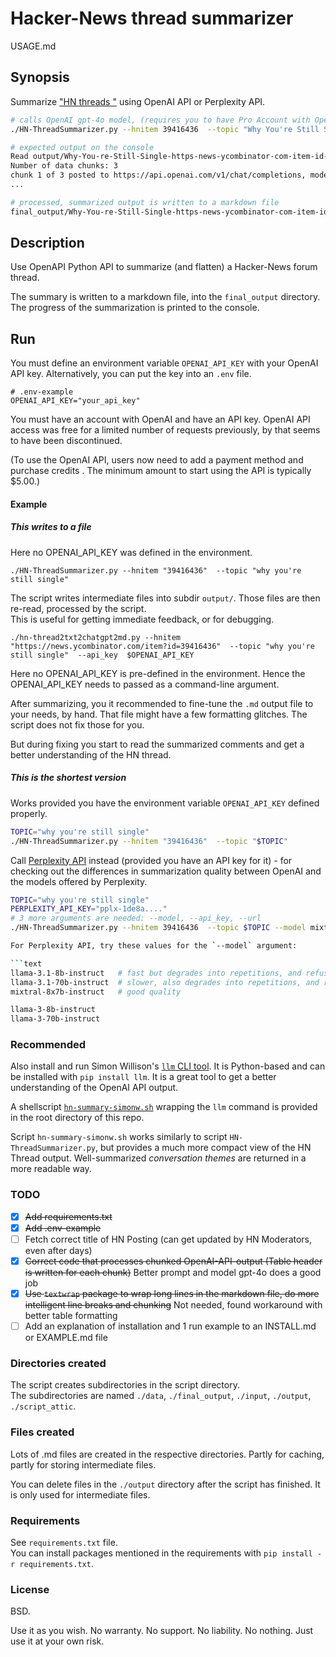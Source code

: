 <!-- markdownlint-disable MD001 -->
# Hacker-News thread summarizer

USAGE.md

## Synopsis

Summarize ["HN threads "](https://news.ycombinator.com/) using OpenAI API or Perplexity API.

```bash
# calls OpenAI gpt-4o model, (requires you to have Pro Account with OpenAI)
./HN-ThreadSummarizer.py --hnitem 39416436  --topic "Why You're Still Single" 

# expected output on the console
Read output/Why-You-re-Still-Single-https-news-ycombinator-com-item-id-39416436-gpt-4o--input-for-llm.txt...:  28525  chars read.
Number of data chunks: 3
chunk 1 of 3 posted to https://api.openai.com/v1/chat/completions, model gpt-4o, topic # HN Topic: [Why You're Still Single](https://
...

# processed, summarized output is written to a markdown file
final_output/Why-You-re-Still-Single-https-news-ycombinator-com-item-id-39416436-gpt-4o.md
```

## Description

Use OpenAPI Python API to summarize (and flatten) a Hacker-News forum thread.

The summary is written to a markdown file, into the `final_output` directory. The progress of the summarization is printed to the console.

## Run

You must define an environment variable `OPENAI_API_KEY` with your OpenAI API key. Alternatively, you can put the key into an `.env` file.

```text
# .env-example
OPENAI_API_KEY="your_api_key"
```

You must have an account with OpenAI and have an API key.  OpenAI API access was free for a limited number of requests previously, by that seems to have been discontinued.

(To use the OpenAI API, users now need to add a payment method and purchase credits . The minimum amount to start using the API is typically \$5.00.)

#### Example

##### This writes to a file

Here no OPENAI_API_KEY was defined in the environment.

`./HN-ThreadSummarizer.py --hnitem "39416436"  --topic "why you're still single"`

The script writes intermediate files into subdir `output/`.  Those files are then re-read, processed by the script.  
This is useful for getting immediate feedback, or for debugging.

`./hn-thread2txt2chatgpt2md.py --hnitem "https://news.ycombinator.com/item?id=39416436"  --topic "why you're still single"  --api_key  $OPENAI_API_KEY`

Here no OPENAI_API_KEY is pre-defined in the environment. Hence the OPENAI_API_KEY needs to passed as a command-line argument.  

After summarizing, you it recommended to fine-tune the `.md` output file to your needs, by hand. That file might have a few formatting glitches. The script does not fix those for you.

But during fixing you start to read the summarized comments and get a better understanding of the HN thread.

##### This is the shortest version

Works provided you have the environment variable `OPENAI_API_KEY` defined properly.

```bash
TOPIC="why you're still single"
./HN-ThreadSummarizer.py --hnitem "39416436"  --topic "$TOPIC" 
```

Call [Perplexity API](https://docs.perplexity.ai/docs/model-cards) instead (provided you have an API key for it) - for checking out the differences in summarization quality between OpenAI and the models offered by Perplexity.

```bash
TOPIC="why you're still single"
PERPLEXITY_API_KEY="pplx-1de8a...."
# 3 more arguments are needed: --model, --api_key, --url
./HN-ThreadSummarizer.py --hnitem 39416436  --topic $TOPIC --model mixtral-8x7b-instruct  --api_key $PERPLEXITY_API_KEY --url https://api.perplexity.ai/chat/completions

For Perplexity API, try these values for the `--model` argument:

```text
llama-3.1-8b-instruct   # fast but degrades into repetitions, and refusals to answer
llama-3.1-70b-instruct  # slower, also degrades into repetitions, and refusals to answer
mixtral-8x7b-instruct   # good quality

llama-3-8b-instruct
llama-3-70b-instruct

```

### Recommended

Also install and run Simon Willison's [`llm` CLI tool](https://til.simonwillison.net/llms/claude-hacker-news-themes). It is Python-based and can be installed with `pip install llm`. It is a great tool to get a better understanding of the OpenAI API output.

A shellscript [`hn-summary-simonw.sh`](hn-summary-simonw.sh) wrapping the `llm` command is provided in the root directory of this repo.

Script `hn-summary-simonw.sh` works similarly to script `HN-ThreadSummarizer.py`, but provides a much more compact view of the HN Thread output. Well-summarized _conversation themes_ are returned in a more readable way.


### TODO

- [x] ~~Add requirements.txt~~
- [x] ~~Add .env-example~~
- [ ] Fetch correct title of HN Posting (can get updated by HN Moderators, even after days)
- [x] ~~Correct code that processes chunked OpenAI-API-output (Table header is written for each chunk)~~ Better prompt and model gpt-4o does a good job
- [x] ~~Use `textwrap` package to wrap long lines in the markdown file, do more intelligent line breaks and chunking~~ Not needed, found workaround with better table formatting
- [ ] Add an explanation of installation and 1 run example to an INSTALL.md or EXAMPLE.md file

### Directories created

The script creates subdirectories in the script directory.  
The subdirectories are named `./data`, `./final_output`, `./input`, `./output`, `./script_attic`.

### Files created

Lots of .md files are created in the respective directories. Partly for caching, partly for storing intermediate files.

You can delete files in the `./output` directory after the script has finished.  It is only used for intermediate files.

### Requirements

See `requirements.txt` file.  
You can install packages mentioned in the requirements with `pip install -r requirements.txt`.

### License

BSD.

Use it as you wish.  No warranty.  No support.  No liability.  No nothing.  Just use it at your own risk.
